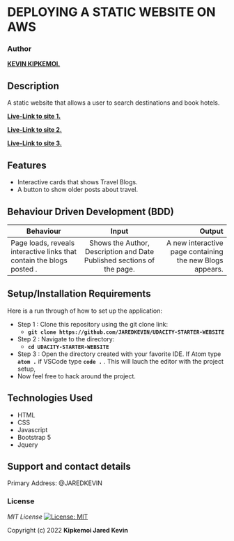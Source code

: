# DEPLOYING A STATIC WEBSITE ON AWS


### Author
 **[KEVIN KIPKEMOI.](https://github.com/JAREDKEVIN)**

## Description

A static website that allows  a user to search destinations and book hotels.

**[Live-Link to site 1.](https://my-646849222878-bucket.s3.amazonaws.com/index.html)**

**[Live-Link to site 2.](https://d394o75htkk6yn.cloudfront.net)**

**[Live-Link to site 3.](http://my-646849222878-bucket.s3-website.us-east-2.amazonaws.com/)**

## Features

* Interactive cards that shows Travel Blogs.
* A button to show older posts about travel.


## Behaviour Driven Development (BDD)
|Behaviour 	           |    Input 	                 |       Output          |
|----------------------------------------------|:-----------------------------------:|-----------------------------:|       
|Page loads, reveals interactive links that contain the blogs posted .                       |   Shows the Author, Description and Date Published sections of the page.                  |A new interactive page containing the new Blogs appears.     |                       |


## Setup/Installation Requirements
Here is a run through of how to set up the application:
* Step 1 : Clone this repository using the git clone link:
  * **`git clone https://github.com/JAREDKEVIN/UDACITY-STARTER-WEBSITE`**
* Step 2 : Navigate to the directory:
  * **`cd UDACITY-STARTER-WEBSITE`**
* Step 3 : Open the directory created with your favorite IDE. If Atom type **`atom .`** if VSCode type **`code .`** . This will lauch the editor with the project setup,
* Now feel free to hack around the project.


## Technologies Used

- HTML
- CSS
- Javascript
- Bootstrap 5
- Jquery

## Support and contact details

Primary Address: @JAREDKEVIN

### License
*MIT License* [![License: MIT](https://img.shields.io/badge/License-MIT-yellow.svg)](license/MIT)

Copyright (c) 2022 **Kipkemoi Jared Kevin**



